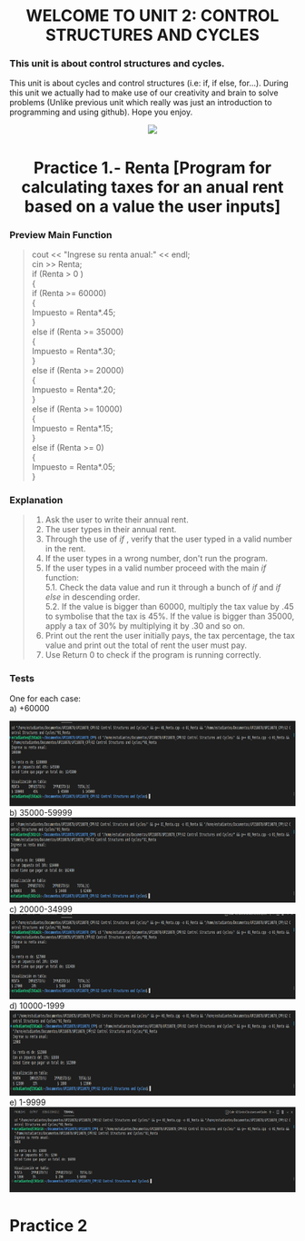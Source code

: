 <h1 align="center">
WELCOME TO UNIT 2: CONTROL STRUCTURES AND CYCLES

### This unit is about control structures and cycles.
This unit is about cycles and control structures (i.e: if, if else, for...). During this unit we actually had to make use of our creativity and brain to solve problems (Unlike previous unit which really was just an introduction to programming and using github). Hope you enjoy.

<p align="center">
    <img src="https://mozwebdev.in/wp-content/uploads/2021/11/software-development.png">


<h1 align="center">
Practice 1.- Renta [Program for calculating taxes for an anual rent based on a value the user inputs]
</h4>

### Preview Main Function  
 >  cout << "Ingrese su renta anual:" << endl;  
    cin >> Renta;  
    if (Renta > 0 )  
    {  
        if (Renta >= 60000)  
        {  
            Impuesto = Renta*.45;  
        }  
        else if (Renta >= 35000)  
        {  
            Impuesto = Renta*.30;  
        }  
        else if (Renta >= 20000)  
        {  
            Impuesto = Renta*.20;  
        }  
        else if (Renta >= 10000)  
        {  
            Impuesto = Renta*.15;  
        }  
        else if (Renta >= 0)  
        {  
            Impuesto = Renta*.05;  
        } 



### Explanation
> 1. Ask the user to write their annual rent.
> 2. The user types in their annual rent.
> 3. Through the use of _if_ , verify that the user typed in a valid number in the rent.
> 4. If the user types in a wrong number, don't run the program.
> 5. If the user types in a valid number proceed with the main _if_ function:  
>   5.1. Check the data value and run it through a bunch of _if_ and _if else_ in descending order.  
>   5.2. If the value is bigger than 60000, multiply the tax value by .45 to symbolise that the tax is 45%. If the value is bigger than 35000, apply a tax of 30% by multiplying it by .30 and so on.  
>  6. Print out the rent the user initially pays, the tax percentage, the tax value and print out the total of rent the user must pay.
> 7. Use Return 0 to check if the program is running correctly.
### Tests
One for each case:  
a) +60000  
<div align ="center">
<img alt="45" height="150" src="Imagenes/45percent.png"/>
</div>  
b) 35000-59999  
<div align ="center">
<img alt="30" height="150" src="Imagenes/30percent.png"/>
</div>  
c) 20000-34999  
<div align ="center">
<img alt="20" height="150" src="Imagenes/20percent.png"/>
</div>  
d) 10000-1999  
<div align ="center">
<img alt="15" height="150" src="Imagenes/15percent.png"/>
</div>  
e) 1-9999  
<div align ="center">
<img alt="5" height="150" src="Imagenes/5Percent.png"/>
</div>  
  
# Practice 2